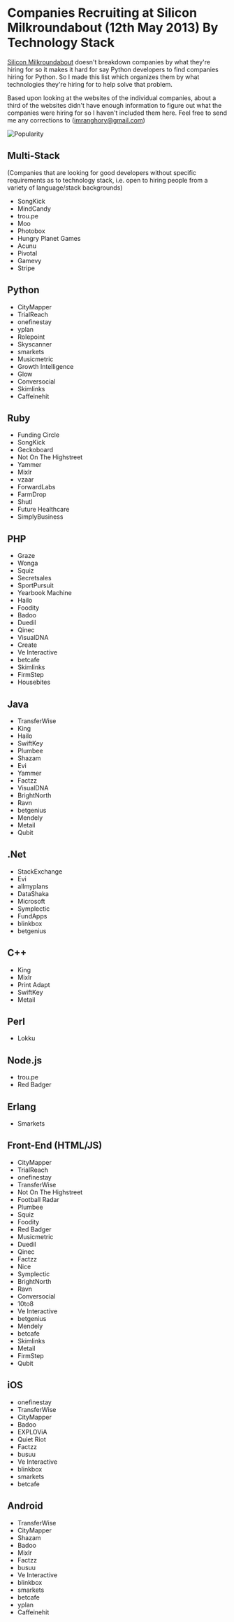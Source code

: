 # Companies Recruiting at Silicon Milkroundabout (12th May 2013) By Technology Stack #

[Silicon Milkroundabout](http://siliconmilkroundabout.com/) doesn't breakdown companies by what they're hiring for so it makes it hard for say Python developers to find companies hiring for Python. So  I made this list which organizes them by what technologies they're hiring for to help solve that problem.

Based upon looking at the websites of the individual companies, about a third of the websites didn't have enough information to figure out what the companies were hiring for so I haven't included them here. Feel free to send me any corrections to (imranghory@gmail.com)

![Popularity](http://oi39.tinypic.com/jrwtba.jpg)

## Multi-Stack ##
(Companies that are looking for good developers without specific requirements as to technology stack, i.e. open to hiring people from a variety of language/stack backgrounds)

* SongKick
* MindCandy
* trou.pe
* Moo
* Photobox
* Hungry Planet Games
* Acunu
* Pivotal
* Gamevy
* Stripe

## Python ##

* CityMapper
* TrialReach
* onefinestay
* yplan
* Rolepoint
* Skyscanner
* smarkets
* Musicmetric
* Growth Intelligence
* Glow
* Conversocial
* Skimlinks
* Caffeinehit

## Ruby ##

* Funding Circle
* SongKick
* Geckoboard
* Not On The Highstreet
* Yammer
* Mixlr
* vzaar
* ForwardLabs
* FarmDrop
* Shutl
* Future Healthcare
* SimplyBusiness

## PHP ##

* Graze
* Wonga
* Squiz
* Secretsales
* SportPursuit
* Yearbook Machine
* Hailo
* Foodity
* Badoo
* Duedil
* Qinec
* VisualDNA
* Create
* Ve Interactive
* betcafe
* Skimlinks
* FirmStep
* Housebites

## Java ##

* TransferWise
* King
* Hailo
* SwiftKey
* Plumbee
* Shazam
* Evi
* Yammer
* Factzz
* VisualDNA
* BrightNorth
* Ravn
* betgenius
* Mendely
* Metail
* Qubit

## .Net ##

* StackExchange
* Evi
* allmyplans
* DataShaka
* Microsoft
* Symplectic
* FundApps
* blinkbox
* betgenius

## C++ ##

* King
* Mixlr
* Print Adapt
* SwiftKey
* Metail

## Perl ##

* Lokku

## Node.js ##

* trou.pe
* Red Badger

## Erlang ##

* Smarkets

## Front-End (HTML/JS) ##

* CityMapper
* TrialReach
* onefinestay
* TransferWise
* Not On The Highstreet
* Football Radar
* Plumbee
* Squiz
* Foodity
* Red Badger
* Musicmetric
* Duedil
* Qinec
* Factzz
* Nice
* Symplectic
* BrightNorth
* Ravn
* Conversocial
* 10to8
* Ve Interactive
* betgenius
* Mendely
* betcafe
* Skimlinks
* Metail
* FirmStep
* Qubit


## iOS ##

* onefinestay
* TransferWise
* CityMapper
* Badoo
* EXPLOViA
* Quiet Riot
* Factzz
* busuu
* Ve Interactive
* blinkbox
* smarkets
* betcafe

## Android ##

* TransferWise
* CityMapper
* Shazam
* Badoo
* Mixlr
* Factzz
* busuu
* Ve Interactive
* blinkbox
* smarkets
* betcafe
* yplan
* Caffeinehit


